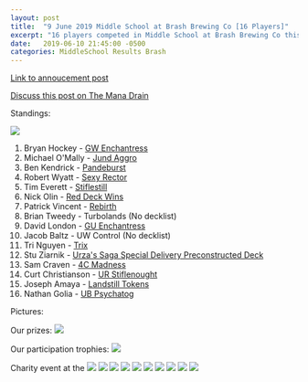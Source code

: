 ```yaml
---
layout: post
title:  "9 June 2019 Middle School at Brash Brewing Co [16 Players]"
excerpt: "16 players competed in Middle School at Brash Brewing Co this Sunday. Check out the results!"
date:   2019-06-10 21:45:00 -0500
categories: MiddleSchool Results Brash
---
```


[Link to annoucement post](https://lonestarlhurgoyfs.com/2019-05-23-Middle-School-June-9/)

[Discuss this post on The Mana Drain](http://themanadrain.com/topic/2638/6-9-19-middle-school-brash-brewing-co-16-players)

Standings:

![](https://images.lonestarlhurgoyfs.com/2019/06/09/standings.png)

1. Bryan Hockey - [GW Enchantress](https://www.mtggoldfish.com/deck/1989311#paper)
2. Michael O'Mally - [Jund Aggro](https://www.mtggoldfish.com/deck/1993540#paper)
3. Ben Kendrick - [Pandeburst](https://www.mtggoldfish.com/deck/1993556#paper)
4. Robert Wyatt - [Sexy Rector](https://www.mtggoldfish.com/deck/1993579#paper)
5. Tim Everett - [Stiflestill](https://www.mtggoldfish.com/deck/1993583#paper)
6. Nick Olin - [Red Deck Wins](https://www.mtggoldfish.com/deck/1993588#paper)
7. Patrick Vincent - [Rebirth](https://www.mtggoldfish.com/deck/1993595#paper)
8. Brian Tweedy - Turbolands (No decklist)
9. David London - [GU Enchantress](https://www.mtggoldfish.com/deck/1993602#paper)
10. Jacob Baltz - UW Control (No decklist)
11. Tri Nguyen - [Trix](https://www.mtggoldfish.com/deck/1993619#paper)
12. Stu Ziarnik - [Urza's Saga Special Delivery Preconstructed Deck](https://www.mtggoldfish.com/deck/1993629#paper)
13. Sam Craven - [4C Madness](https://www.mtggoldfish.com/deck/1989302#paper)
14. Curt Christianson - [UR Stiflenought](https://www.mtggoldfish.com/deck/1993635#paper)
15. Joseph Amaya - [Landstill Tokens](https://www.mtggoldfish.com/deck/1993645#paper)
16. Nathan Golia - [UB Psychatog](https://www.mtggoldfish.com/deck/1993701#paper)

Pictures:

Our prizes:
![](https://images.lonestarlhurgoyfs.com/2019/06/09/prize_pool.jpg)

Our participation trophies:
![](https://images.lonestarlhurgoyfs.com/2019/06/09/participation.jpg)

Charity event at the 
![](https://images.lonestarlhurgoyfs.com/2019/06/09/1.jpg)
![](https://images.lonestarlhurgoyfs.com/2019/06/09/2.jpg)
![](https://images.lonestarlhurgoyfs.com/2019/06/09/3.jpg)
![](https://images.lonestarlhurgoyfs.com/2019/06/09/4.jpg)
![](https://images.lonestarlhurgoyfs.com/2019/06/09/5.jpg)
![](https://images.lonestarlhurgoyfs.com/2019/06/09/6.jpg)
![](https://images.lonestarlhurgoyfs.com/2019/06/09/7.jpg)
![](https://images.lonestarlhurgoyfs.com/2019/06/09/8.jpg)
![](https://images.lonestarlhurgoyfs.com/2019/06/09/9.jpg)
![](https://images.lonestarlhurgoyfs.com/2019/06/09/10.jpg)
